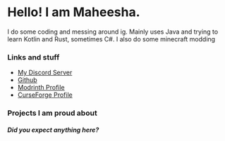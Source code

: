 # Hello! I am Maheesha.   
I do some coding and messing around ig. Mainly uses Java and trying to learn Kotlin and Rust, sometimes C#. I also do some minecraft modding

### Links and stuff
- [My Discord Server](https://discord.gg/MpUEAWfJvq )   
- [Github](https://github.com/MaheEvil)   
- [Modrinth Profile](https://modrinth.com/user/qxFOUntv)   
- [CurseForge Profile](https://www.curseforge.com/members/maheevil/projects)   

### Projects I am proud about
##### ***Did you expect anything here?***
